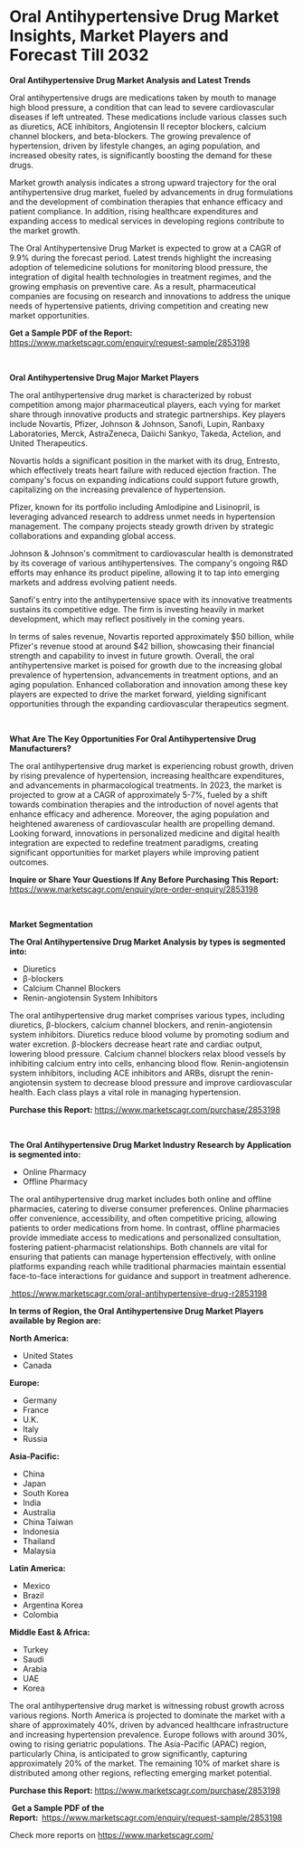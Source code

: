 <p><h1>Oral Antihypertensive Drug Market Insights, Market Players and Forecast Till 2032</h1></p><p><strong>Oral Antihypertensive Drug Market Analysis and Latest Trends</strong></p>
<p><p>Oral antihypertensive drugs are medications taken by mouth to manage high blood pressure, a condition that can lead to severe cardiovascular diseases if left untreated. These medications include various classes such as diuretics, ACE inhibitors, Angiotensin II receptor blockers, calcium channel blockers, and beta-blockers. The growing prevalence of hypertension, driven by lifestyle changes, an aging population, and increased obesity rates, is significantly boosting the demand for these drugs.</p><p>Market growth analysis indicates a strong upward trajectory for the oral antihypertensive drug market, fueled by advancements in drug formulations and the development of combination therapies that enhance efficacy and patient compliance. In addition, rising healthcare expenditures and expanding access to medical services in developing regions contribute to the market growth. </p><p>The Oral Antihypertensive Drug Market is expected to grow at a CAGR of 9.9% during the forecast period. Latest trends highlight the increasing adoption of telemedicine solutions for monitoring blood pressure, the integration of digital health technologies in treatment regimes, and the growing emphasis on preventive care. As a result, pharmaceutical companies are focusing on research and innovations to address the unique needs of hypertensive patients, driving competition and creating new market opportunities.</p></p>
<p><strong>Get a Sample PDF of the Report:&nbsp;</strong> <a href="https://www.marketscagr.com/enquiry/request-sample/2853198?utm_campaign=3321&utm_medium=2&utm_source=Github&utm_content=ia&utm_term=11032025&utm_id=oral-antihypertensive-drug">https://www.marketscagr.com/enquiry/request-sample/2853198</a></p>
<p>&nbsp;</p>
<p><strong>Oral Antihypertensive Drug Major Market Players</strong></p>
<p><p>The oral antihypertensive drug market is characterized by robust competition among major pharmaceutical players, each vying for market share through innovative products and strategic partnerships. Key players include Novartis, Pfizer, Johnson & Johnson, Sanofi, Lupin, Ranbaxy Laboratories, Merck, AstraZeneca, Daiichi Sankyo, Takeda, Actelion, and United Therapeutics.</p><p>Novartis holds a significant position in the market with its drug, Entresto, which effectively treats heart failure with reduced ejection fraction. The company's focus on expanding indications could support future growth, capitalizing on the increasing prevalence of hypertension.</p><p>Pfizer, known for its portfolio including Amlodipine and Lisinopril, is leveraging advanced research to address unmet needs in hypertension management. The company projects steady growth driven by strategic collaborations and expanding global access.</p><p>Johnson & Johnson's commitment to cardiovascular health is demonstrated by its coverage of various antihypertensives. The company's ongoing R&D efforts may enhance its product pipeline, allowing it to tap into emerging markets and address evolving patient needs.</p><p>Sanofi's entry into the antihypertensive space with its innovative treatments sustains its competitive edge. The firm is investing heavily in market development, which may reflect positively in the coming years.</p><p>In terms of sales revenue, Novartis reported approximately $50 billion, while Pfizer's revenue stood at around $42 billion, showcasing their financial strength and capability to invest in future growth. Overall, the oral antihypertensive market is poised for growth due to the increasing global prevalence of hypertension, advancements in treatment options, and an aging population. Enhanced collaboration and innovation among these key players are expected to drive the market forward, yielding significant opportunities through the expanding cardiovascular therapeutics segment.</p></p>
<p>&nbsp;</p>
<p><strong>What Are The Key Opportunities For Oral Antihypertensive Drug Manufacturers?</strong></p>
<p><p>The oral antihypertensive drug market is experiencing robust growth, driven by rising prevalence of hypertension, increasing healthcare expenditures, and advancements in pharmacological treatments. In 2023, the market is projected to grow at a CAGR of approximately 5-7%, fueled by a shift towards combination therapies and the introduction of novel agents that enhance efficacy and adherence. Moreover, the aging population and heightened awareness of cardiovascular health are propelling demand. Looking forward, innovations in personalized medicine and digital health integration are expected to redefine treatment paradigms, creating significant opportunities for market players while improving patient outcomes.</p></p>
<p><strong>Inquire or Share Your Questions If Any Before Purchasing This Report:</strong> <a href="https://www.marketscagr.com/enquiry/pre-order-enquiry/2853198?utm_campaign=3321&utm_medium=2&utm_source=Github&utm_content=ia&utm_term=11032025&utm_id=oral-antihypertensive-drug">https://www.marketscagr.com/enquiry/pre-order-enquiry/2853198</a></p>
<p>&nbsp;</p>
<p><strong>Market Segmentation</strong></p>
<p><strong>The Oral Antihypertensive Drug Market Analysis by types is segmented into:</strong></p>
<p><ul><li>Diuretics</li><li>β-blockers</li><li>Calcium Channel Blockers</li><li>Renin-angiotensin System Inhibitors</li></ul></p>
<p><p>The oral antihypertensive drug market comprises various types, including diuretics, β-blockers, calcium channel blockers, and renin-angiotensin system inhibitors. Diuretics reduce blood volume by promoting sodium and water excretion. β-blockers decrease heart rate and cardiac output, lowering blood pressure. Calcium channel blockers relax blood vessels by inhibiting calcium entry into cells, enhancing blood flow. Renin-angiotensin system inhibitors, including ACE inhibitors and ARBs, disrupt the renin-angiotensin system to decrease blood pressure and improve cardiovascular health. Each class plays a vital role in managing hypertension.</p></p>
<p><strong>Purchase this Report:&nbsp;</strong><a href="https://www.marketscagr.com/purchase/2853198?utm_campaign=3321&utm_medium=2&utm_source=Github&utm_content=ia&utm_term=11032025&utm_id=oral-antihypertensive-drug">https://www.marketscagr.com/purchase/2853198</a></p>
<p>&nbsp;</p>
<p><strong>The Oral Antihypertensive Drug Market Industry Research by Application is segmented into:</strong></p>
<p><ul><li>Online Pharmacy</li><li>Offline Pharmacy</li></ul></p>
<p><p>The oral antihypertensive drug market includes both online and offline pharmacies, catering to diverse consumer preferences. Online pharmacies offer convenience, accessibility, and often competitive pricing, allowing patients to order medications from home. In contrast, offline pharmacies provide immediate access to medications and personalized consultation, fostering patient-pharmacist relationships. Both channels are vital for ensuring that patients can manage hypertension effectively, with online platforms expanding reach while traditional pharmacies maintain essential face-to-face interactions for guidance and support in treatment adherence.</p></p>
<p><a href="https://www.marketscagr.com/oral-antihypertensive-drug-r2853198?utm_campaign=3321&utm_medium=2&utm_source=Github&utm_content=ia&utm_term=11032025&utm_id=oral-antihypertensive-drug">&nbsp;https://www.marketscagr.com/oral-antihypertensive-drug-r2853198</a></p>
<p><strong>In terms of Region, the Oral Antihypertensive Drug Market Players available by Region are:</strong></p>
<p>
    <p> <strong> North America: </strong>
        <ul>
            <li>United States</li>
            <li>Canada</li>
        </ul>
        </p> 
    <p> <strong> Europe: </strong>
        <ul>
            <li>Germany</li>
            <li>France</li>
            <li>U.K.</li>
            <li>Italy</li>
            <li>Russia</li>
        </ul>
        </p> 
    <p> <strong> Asia-Pacific: </strong>
        <ul>
            <li>China</li>
            <li>Japan</li>
            <li>South Korea</li>
            <li>India</li>
            <li>Australia</li>
            <li>China Taiwan</li>
            <li>Indonesia</li>
            <li>Thailand</li>
            <li>Malaysia</li>
        </ul>
        </p> 
    <p> <strong> Latin America: </strong>
        <ul>
            <li>Mexico</li>
            <li>Brazil</li>
            <li>Argentina Korea</li>
            <li>Colombia</li>
        </ul>
        </p> 
    <p> <strong> Middle East & Africa: </strong>
        <ul>
            <li>Turkey</li>
            <li>Saudi</li>
            <li>Arabia</li>
            <li>UAE</li>
            <li>Korea</li>
        </ul>
    </p>
    </p>
<p><p>The oral antihypertensive drug market is witnessing robust growth across various regions. North America is projected to dominate the market with a share of approximately 40%, driven by advanced healthcare infrastructure and increasing hypertension prevalence. Europe follows with around 30%, owing to rising geriatric populations. The Asia-Pacific (APAC) region, particularly China, is anticipated to grow significantly, capturing approximately 20% of the market. The remaining 10% of market share is distributed among other regions, reflecting emerging market potential.</p></p>
<p><strong>Purchase this Report: </strong><a href="https://www.marketscagr.com/purchase/2853198?utm_campaign=3321&utm_medium=2&utm_source=Github&utm_content=ia&utm_term=11032025&utm_id=oral-antihypertensive-drug">https://www.marketscagr.com/purchase/2853198</a></p>
<p>&nbsp;<strong>Get a Sample PDF of the Report:&nbsp;&nbsp;</strong><a href="https://www.marketscagr.com/enquiry/request-sample/2853198?utm_campaign=3321&utm_medium=2&utm_source=Github&utm_content=ia&utm_term=11032025&utm_id=oral-antihypertensive-drug">https://www.marketscagr.com/enquiry/request-sample/2853198</a></p>
<p><strong></strong></p>
<p>Check more reports on <a href="https://www.marketscagr.com/?utm_campaign=3321&utm_medium=2&utm_source=Github&utm_content=ia&utm_term=11032025&utm_id=oral-antihypertensive-drug">https://www.marketscagr.com/</a></p>